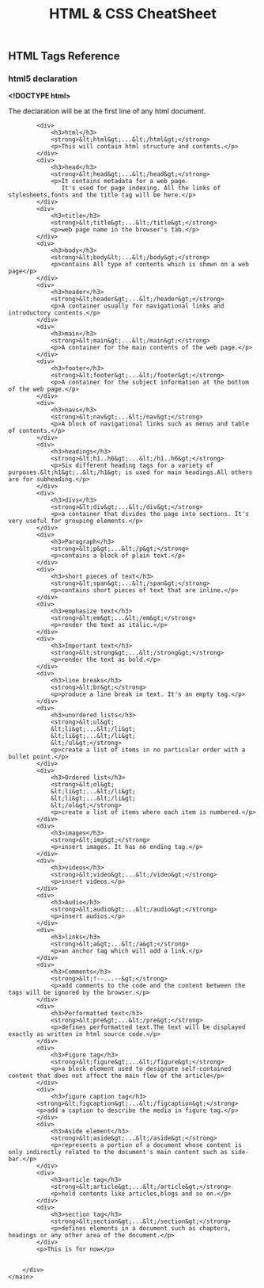 <!DOCTYPE html>
<html lang="en">

<head>
    <meta charset="UTF-8">
    <meta name="viewport" content="width=device-width, initial-scale=1.0">
    <title>HTML & CSS CheatSheet</title>
    <link rel="stylesheet" href="style.css" type="text/css">
</head>

<body>
    <header class="introduction">
        <h1>HTML & CSS CheatSheet</h1>
    </header>
    <main>
        <div class="htmltag">
            <h2>HTML Tags Reference</h2>
            <div>
                <h3>html5 declaration</h3>
                <strong>&lt;!DOCTYPE html&gt;</strong>
                <p>The declaration will be at the first line of any html document.</p>
            </div>

            <div>
                <h3>html</h3>
                <strong>&lt;html&gt;...&lt;/html&gt;</strong>
                <p>This will contain html structure and contents.</p>
            </div>
            <div>
                <h3>head</h3>
                <strong>&lt;head&gt;...&lt;/head&gt;</strong>
                <p>It contains metadata for a web page.
                   It's used for page indexing. All the links of stylesheets,fonts and the title tag will be here.</p>
            </div>
            <div>
                <h3>title</h3>
                <strong>&lt;title&gt;...&lt;/title&gt;</strong>
                <p>web page name in the browser's tab.</p>
            </div>
            <div>
                <h3>body</h3>
                <strong>&lt;body&lt;...&lt;/body&gt;</strong>
                <p>contains All type of contents which is shown on a web page</p>
            </div>
            <div>
                <h3>header</h3>
                <strong>&lt;header&gt;...&lt;/header&gt;</strong>
                <p>A container usually for navigational links and introductory contents.</p>
            </div>
            <div>
                <h3>main</h3>
                <strong>&lt;main&gt;...&lt;/main&gt;</strong>
                <p>A container for the main contents of the web page.</p>
            </div>
            <div>
                <h3>footer</h3>
                <strong>&lt;footer&gt;...&lt;/footer&gt;</strong>
                <p>A container for the subject information at the bottom of the web page.</p>
            </div>
            <div>
                <h3>navs</h3>
                <strong>&lt;nav&gt;...&lt;/nav&gt;</strong>
                <p>A block of navigational links such as menus and table of contents.</p>
            </div>
            <div>
                <h3>headings</h3>
                <strong>&lt;h1..h6&gt;...&lt;/h1..h6&gt;</strong>
                <p>Six different heading tags for a variety of purposes.&lt;h1&gt;..&lt;/h1&gt; is used for main headings.All others are for subheading.</p>
            </div>
            <div>
                <h3>divs</h3>
                <strong>&lt;div&gt;...&lt;/div&gt;</strong>
                <p>a container that divides the page into sections. It's very useful for grouping elements.</p>
            </div>
            <div>
                <h3>Paragraph</h3>
                <strong>&lt;p&gt;...&lt;/p&gt;</strong>
                <p>contains a block of plain text.</p>
            </div>
            <div>
                <h3>short pieces of text</h3>
                <strong>&lt;span&gt;...&lt;/span&gt;</strong>
                <p>contains short pieces of text that are inline.</p>
            </div>
            <div>
                <h3>emphasize text</h3>
                <strong>&lt;em&gt;...&lt;/em&gt;</strong>
                <p>render the text as italic.</p>
            </div>
            <div>
                <h3>Important text</h3>
                <strong>&lt;strong&gt;...&lt;/strong&gt;</strong>
                <p>render the text as bold.</p>
            </div>
            <div>
                <h3>line breaks</h3>
                <strong>&lt;br&gt;</strong>
                <p>produce a line break in text. It's an empty tag.</p>
            </div>
            <div>
                <h3>unordered lists</h3>
                <strong>&lt;ul&gt;
                &lt;li&gt;...&lt;/li&gt;
                &lt;li&gt;...&lt;/li&gt;
                &lt;/ul&gt;</strong>
                <p>create a list of items in no particular order with a bullet point.</p>
            </div>
            <div>
                <h3>Ordered list</h3>
                <strong>&lt;ol&gt;
                &lt;li&gt;...&lt;/li&gt;
                &lt;li&gt;...&lt;/li&gt;
                &lt;/ol&gt;</strong>
                <p>create a list of items where each item is numbered.</p>
            </div>
            <div>
                <h3>images</h3>
                <strong>&lt;img&gt;</strong>
                <p>insert images. It has no ending tag.</p>
            </div>
            <div>
                <h3>videos</h3>
                <strong>&lt;video&gt;...&lt;/video&gt;</strong>
                <p>insert videos.</p>
            </div>
            <div>
                <h3>Audio</h3>
                <strong>&lt;audio&gt;...&lt;/audio&gt;</strong>
                <p>insert audios.</p>
            </div>
            <div>
                <h3>links</h3>
                <strong>&lt;a&gt;...&lt;/a&gt;</strong>
                <p>an anchor tag which will add a link.</p>
            </div>
            <div>
                <h3>Comments</h3>
                <strong>&lt;!--...--&gt;</strong>
                <p>add comments to the code and the content between the tags will be ignored by the browser.</p>
            </div>
            <div>
                <h3>Performatted text</h3>
                <strong>&lt;pre&gt;...&lt;/pre&gt;</strong>
                <p>defines performatted text.The text will be displayed exactly as written in html source code.</p>
            </div>
            <div>
                <h3>Figure tag</h3>
                <strong>&lt;figure&gt;...&lt;/figure&gt;</strong>
                <p>a block element used to designate self-contained content that does not affect the main flow of the article</p>
            </div>
            <div>
                <h3>figure caption tag</h3>
            <strong>&lt;figcaption&gt;...&lt;/figcaption&gt;</strong>
            <p>add a caption to describe the media in figure tag.</p>
            </div>
            <div>
                <h3>Aside element</h3>
                <strong>&lt;aside&gt;...&lt;/aside&gt;</strong>
                <p>represents a portion of a document whose content is only indirectly related to the document's main content such as side-bar.</p>
            </div>
            <div>
                <h3>article tag</h3>
                <strong>&lt;article&gt;...&lt;/article&gt;</strong>
                <p>hold contents like articles,blogs and so on.</p>
            </div>
            <div>
                <h3>section tag</h3>
                <strong>&lt;section&gt;...&lt;/section&gt;</strong>
                <p>defines elements in a document such as chapters, headings or any other area of the document.</p>
            </div>
            <p>This is for now</p>


        </div>
    </main>
</body>

</html>
